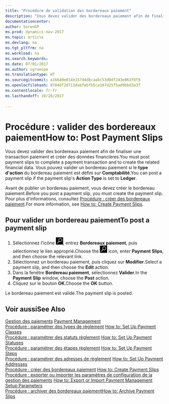 ```yaml
---
title: "Procédure de validation des bordereaux paiement"
description: "Vous devez valider des bordereaux paiement afin de finaliser une transaction paiement et créer des données financières. Vous pouvez valider un bordereau paiement si le **type d'action** du bordereau paiement est défini sur **Comptabilité**."
documentationcenter: 
author: SorenGP
ms.prod: dynamics-nav-2017
ms.topic: article
ms.devlang: na
ms.tgt_pltfrm: na
ms.workload: na
ms.search.keywords: 
ms.date: 07/01/2017
ms.author: sgroespe
ms.translationtype: HT
ms.sourcegitcommit: a16640e014e157d4dbcaabc53d0df2d3e063f8f9
ms.openlocfilehash: 8784df2d713dabfebfb5ca107d25f5ad9bbd3a3f
ms.contentlocale: fr-fr
ms.lasthandoff: 10/26/2017

---
```

# <a name="how-to-post-payment-slips"></a><span data-ttu-id="5ddb0-104">Procédure : valider des bordereaux paiement</span><span class="sxs-lookup"><span data-stu-id="5ddb0-104">How to: Post Payment Slips</span></span>
<span data-ttu-id="5ddb0-105">Vous devez valider des bordereaux paiement afin de finaliser une transaction paiement et créer des données financières.</span><span class="sxs-lookup"><span data-stu-id="5ddb0-105">You must post payment slips to complete a payment transaction and to create the related financial data.</span></span> <span data-ttu-id="5ddb0-106">Vous pouvez valider un bordereau paiement si le **type d'action** du bordereau paiement est défini sur **Comptabilité**.</span><span class="sxs-lookup"><span data-stu-id="5ddb0-106">You can post a payment slip if the payment slip's **Action Type** is set to **Ledger**.</span></span>  

<span data-ttu-id="5ddb0-107">Avant de publier un bordereau paiement, vous devez créer le bordereau paiement.</span><span class="sxs-lookup"><span data-stu-id="5ddb0-107">Before you post a payment slip, you must create the payment slip.</span></span> <span data-ttu-id="5ddb0-108">Pour plus d'informations, consultez [Procédure : créer des bordereaux paiement](how-to-create-payment-slips.md).</span><span class="sxs-lookup"><span data-stu-id="5ddb0-108">For more information, see [How to: Create Payment Slips](how-to-create-payment-slips.md).</span></span>  

## <a name="to-post-a-payment-slip"></a><span data-ttu-id="5ddb0-109">Pour valider un bordereau paiement</span><span class="sxs-lookup"><span data-stu-id="5ddb0-109">To post a payment slip</span></span>  

1.  <span data-ttu-id="5ddb0-110">Sélectionnez l'icône ![Page ou état pour la recherche](../../media/ui-search/search_small.png "Page ou état pour la recherche"), entrez **Bordereaux paiement**, puis sélectionnez le lien approprié.</span><span class="sxs-lookup"><span data-stu-id="5ddb0-110">Choose the ![Search for Page or Report](../../media/ui-search/search_small.png "Search for Page or Report icon") icon, enter **Payment Slips**, and then choose the relevant link.</span></span>  
2.  <span data-ttu-id="5ddb0-111">Sélectionnez un bordereau paiement, puis cliquez sur **Modifier**.</span><span class="sxs-lookup"><span data-stu-id="5ddb0-111">Select a payment slip, and then choose the **Edit** action.</span></span>  
3.  <span data-ttu-id="5ddb0-112">Dans la fenêtre **Bordereau paiement**, sélectionnez **Valider**.</span><span class="sxs-lookup"><span data-stu-id="5ddb0-112">In the **Payment Slip** window, choose the **Post** action.</span></span>  
4.  <span data-ttu-id="5ddb0-113">Cliquez sur le bouton **OK**.</span><span class="sxs-lookup"><span data-stu-id="5ddb0-113">Choose the **OK** button.</span></span>  

<span data-ttu-id="5ddb0-114">Le bordereau paiement est validé.</span><span class="sxs-lookup"><span data-stu-id="5ddb0-114">The payment slip is posted.</span></span>  

## <a name="see-also"></a><span data-ttu-id="5ddb0-115">Voir aussi</span><span class="sxs-lookup"><span data-stu-id="5ddb0-115">See Also</span></span>  
 <span data-ttu-id="5ddb0-116">[Gestion des paiements](payment-management.md) </span><span class="sxs-lookup"><span data-stu-id="5ddb0-116">[Payment Management](payment-management.md) </span></span>  
 <span data-ttu-id="5ddb0-117">[Procédure : paramétrer des types de règlement](how-to-set-up-payment-classes.md) </span><span class="sxs-lookup"><span data-stu-id="5ddb0-117">[How to: Set Up Payment Classes](how-to-set-up-payment-classes.md) </span></span>  
 <span data-ttu-id="5ddb0-118">[Procédure : paramétrer des statuts règlement](how-to-set-up-payment-statuses.md) </span><span class="sxs-lookup"><span data-stu-id="5ddb0-118">[How to: Set Up Payment Statuses](how-to-set-up-payment-statuses.md) </span></span>  
 <span data-ttu-id="5ddb0-119">[Procédure : paramétrer des étapes règlement](how-to-set-up-payment-steps.md) </span><span class="sxs-lookup"><span data-stu-id="5ddb0-119">[How to: Set Up Payment Steps](how-to-set-up-payment-steps.md) </span></span>  
 <span data-ttu-id="5ddb0-120">[Procédure : paramétrer des adresses de règlement](how-to-set-up-payment-addresses.md) </span><span class="sxs-lookup"><span data-stu-id="5ddb0-120">[How to: Set Up Payment Addresses](how-to-set-up-payment-addresses.md) </span></span>  
 <span data-ttu-id="5ddb0-121">[Procédure : créer des bordereaux paiement](how-to-create-payment-slips.md) </span><span class="sxs-lookup"><span data-stu-id="5ddb0-121">[How to: Create Payment Slips](how-to-create-payment-slips.md) </span></span>  
 <span data-ttu-id="5ddb0-122">[Procédure : exporter ou importer les paramètres de configuration de la gestion des paiements](how-to-export-or-import-payment-management-setup-parameters.md) </span><span class="sxs-lookup"><span data-stu-id="5ddb0-122">[How to: Export or Import Payment Management Setup Parameters](how-to-export-or-import-payment-management-setup-parameters.md) </span></span>  
 [<span data-ttu-id="5ddb0-123">Procédure : archiver des bordereaux paiement</span><span class="sxs-lookup"><span data-stu-id="5ddb0-123">How to: Archive Payment Slips</span></span>](how-to-archive-payment-slips.md)


